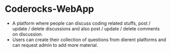 # Coderocks-WebApp

* A platform where people can discuss coding related stuffs, post / update / delete discussions and also post / update / delete comments on discussion.
* Users can create their collection of questions from dierent platforms and can request admin to add more material.

